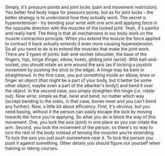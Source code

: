 Simply, it's pressure points and joint locks (pain and movement restriction). You better find body maps for pressure points, but as for joint locks - the better strategy is to understand how they actually work. The secret is hyperextension - try bending your wrist with one arm and applying force in the opposite direction with the muscles of the locked joint. Yeah, it's painful and really hard. The thing is that all mechanisms in our body work on the muscle contraction principle. When you extend the muscle the force applied to contract it back actually extends it even more causing hyperextension. So all you need to do is to extend the muscles that make the joint work. There are 3 types of joints: ball-and-socket (shoulder, the base of the fingers, hip), hinge (finger, elbow, knee), gliding joint (wrist). With ball-and-socket, you should rotate an arm around the axis (as if locking a joystick movement by pushing the stick to the edge). A hinge may be bent or straightened. In the first case, you put something inside an elbow, knee or finger an object (that might be a part of your body, but it better be some other object, maybe even a part of the attacker's body!) and bend it over the object. In the second case, you simply straighten the hinge (i.e. rotate out). Now wrist, simple as that, twist and bend, no matter which way (accept bending to the sides, in that case, bones meet and you can't bend any further). Now, a little bit about efficiency. First, it's obvious, but you need basing, without it the person can easily escape the lock by moving towards the force you're applying. So what you do is block the way of this movement. One, you lock the axis (joint) in one place so you can rotate the arm. Second, you lock the movement of the person, so there's no way to turn the rest of the body instead of tensing the muscles you're extending. To lock the axis you just push somewhere near it. To lock the person you push it against something. Other details you should figure out yourself when training or taking courses.